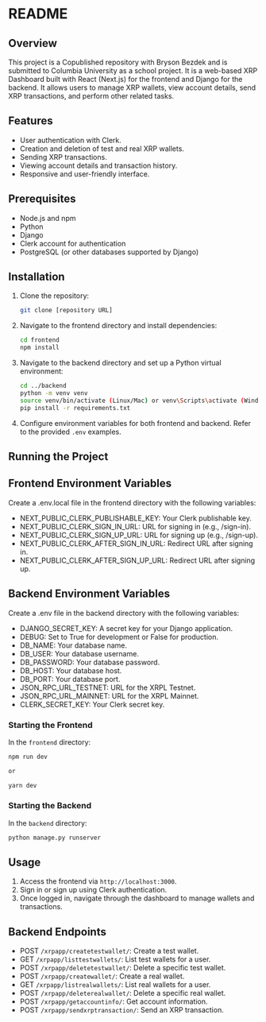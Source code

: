 # README 

## Overview

This project is a Copublished repository with Bryson Bezdek and is submitted to Columbia University as a school project. It is a web-based XRP Dashboard built with React (Next.js) for the frontend and Django for the backend. It allows users to manage XRP wallets, view account details, send XRP transactions, and perform other related tasks.

## Features

- User authentication with Clerk.
- Creation and deletion of test and real XRP wallets.
- Sending XRP transactions.
- Viewing account details and transaction history.
- Responsive and user-friendly interface.

## Prerequisites

- Node.js and npm
- Python
- Django
- Clerk account for authentication
- PostgreSQL (or other databases supported by Django)

## Installation

1. Clone the repository:
   ```sh
   git clone [repository URL]
   ```
2. Navigate to the frontend directory and install dependencies:
   ```sh
   cd frontend
   npm install
   ```
3. Navigate to the backend directory and set up a Python virtual environment:
   ```sh
   cd ../backend
   python -m venv venv
   source venv/bin/activate (Linux/Mac) or venv\Scripts\activate (Windows)
   pip install -r requirements.txt
   ```
4. Configure environment variables for both frontend and backend. Refer to the provided `.env` examples.

## Running the Project

## Frontend Environment Variables

Create a .env.local file in the frontend directory with the following variables:

- NEXT_PUBLIC_CLERK_PUBLISHABLE_KEY: Your Clerk publishable key.
- NEXT_PUBLIC_CLERK_SIGN_IN_URL: URL for signing in (e.g., /sign-in).
- NEXT_PUBLIC_CLERK_SIGN_UP_URL: URL for signing up (e.g., /sign-up).
- NEXT_PUBLIC_CLERK_AFTER_SIGN_IN_URL: Redirect URL after signing in.
- NEXT_PUBLIC_CLERK_AFTER_SIGN_UP_URL: Redirect URL after signing up.

## Backend Environment Variables

Create a .env file in the backend directory with the following variables:

- DJANGO_SECRET_KEY: A secret key for your Django application.
- DEBUG: Set to True for development or False for production.
- DB_NAME: Your database name.
- DB_USER: Your database username.
- DB_PASSWORD: Your database password.
- DB_HOST: Your database host.
- DB_PORT: Your database port.
- JSON_RPC_URL_TESTNET: URL for the XRPL Testnet.
- JSON_RPC_URL_MAINNET: URL for the XRPL Mainnet.
- CLERK_SECRET_KEY: Your Clerk secret key.

### Starting the Frontend

In the `frontend` directory:

```sh
npm run dev

or

yarn dev
```

### Starting the Backend

In the `backend` directory:

```sh
python manage.py runserver
```

## Usage

1. Access the frontend via `http://localhost:3000`.
2. Sign in or sign up using Clerk authentication.
3. Once logged in, navigate through the dashboard to manage wallets and transactions.

## Backend Endpoints

- POST `/xrpapp/createtestwallet/`: Create a test wallet.
- GET `/xrpapp/listtestwallets/`: List test wallets for a user.
- POST `/xrpapp/deletetestwallet/`: Delete a specific test wallet.
- POST `/xrpapp/createwallet/`: Create a real wallet.
- GET `/xrpapp/listrealwallets/`: List real wallets for a user.
- POST `/xrpapp/deleterealwallet/`: Delete a specific real wallet.
- POST `/xrpapp/getaccountinfo/`: Get account information.
- POST `/xrpapp/sendxrptransaction/`: Send an XRP transaction.
